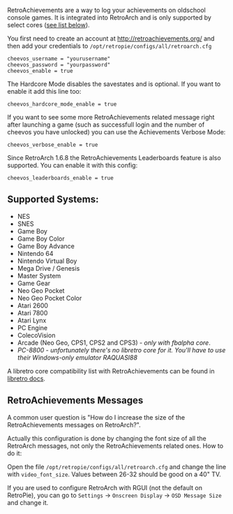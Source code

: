 RetroAchievements are a way to log your achievements on oldschool console games. It is integrated into RetroArch and is only supported by select cores ([see list below](#supported-systems)).

You first need to create an account at http://retroachievements.org/ and then add your credentials to `/opt/retropie/configs/all/retroarch.cfg`

```
cheevos_username = "yourusername"
cheevos_password = "yourpassword"
cheevos_enable = true
```

The Hardcore Mode disables the savestates and is optional. If you want to enable it add this line too:

```
cheevos_hardcore_mode_enable = true
```

If you want to see some more RetroAchievements related message right after launching a game (such as successfull login and the number of cheevos you have unlocked) you can use the Achievements Verbose Mode:

```
cheevos_verbose_enable = true
```

Since RetroArch 1.6.8 the RetroAchievements Leaderboards feature is also supported. You can enable it with this config:

```
cheevos_leaderboards_enable = true
```

## Supported Systems:

* NES
* SNES
* Game Boy
* Game Boy Color
* Game Boy Advance
* Nintendo 64
* Nintendo Virtual Boy
* Mega Drive / Genesis
* Master System
* Game Gear
* Neo Geo Pocket
* Neo Geo Pocket Color
* Atari 2600
* Atari 7800
* Atari Lynx
* PC Engine
* ColecoVision
* Arcade (Neo Geo, CPS1, CPS2 and CPS3) - *only with fbalpha core*.
* *PC-8800* - *unfortunately there's no libretro core for it. You'll have to use their Windows-only emulator RAQUASI88*

A libretro core compatibility list with RetroAchievements can be found in [libretro docs](https://docs.libretro.com/guides/retroachievements/).

## RetroAchievements Messages

A common user question is "How do I increase the size of the RetroAchievements messages on RetroArch?".

Actually this configuration is done by changing the font size of all the RetroArch messages, not only the RetroAchievements related ones. How to do it:

Open the file `/opt/retropie/configs/all/retroarch.cfg` and change the line with `video_font_size`. Values between 26-32 should be good on a 40" TV.

If you are used to configure RetroArch with RGUI (not the default on RetroPie), you can go to `Settings` -> `Onscreen Display` -> `OSD Message Size` and change it.